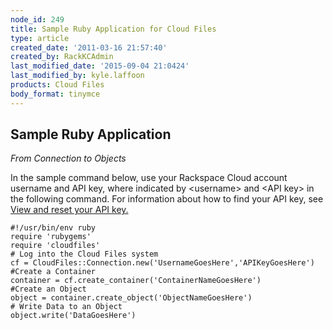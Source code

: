 ```yaml
---
node_id: 249
title: Sample Ruby Application for Cloud Files
type: article
created_date: '2011-03-16 21:57:40'
created_by: RackKCAdmin
last_modified_date: '2015-09-04 21:0424'
last_modified_by: kyle.laffoon
products: Cloud Files
body_format: tinymce
---
```


Sample Ruby Application
-----------------------

*From Connection to Objects*

In the sample command below, use your Rackspace Cloud account username
and API key, where indicated by \<username\> and \<API key\> in the
following command. For information about how to find your API key, see
[View and reset your API
key.](http://www.rackspace.com/knowledge_center/article/view-and-reset-your-api-key)

    #!/usr/bin/env ruby
    require 'rubygems'
    require 'cloudfiles'
    # Log into the Cloud Files system
    cf = CloudFiles::Connection.new('UsernameGoesHere','APIKeyGoesHere')                   
    #Create a Container
    container = cf.create_container('ContainerNameGoesHere')
    #Create an Object
    object = container.create_object('ObjectNameGoesHere')
    # Write Data to an Object
    object.write('DataGoesHere')

 

